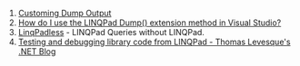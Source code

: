 1. [Customing Dump Output](https://www.linqpad.net/CustomizingDump.aspx)
2. [How do I use the LINQPad Dump() extension method in Visual Studio?](https://stackoverflow.com/questions/2699466/how-do-i-use-the-linqpad-dump-extension-method-in-visual-studio)
3. [LinqPadless](https://github.com/atifaziz/LinqPadless) - LINQPad Queries without LINQPad.
4. [Testing and debugging library code from LINQPad - Thomas Levesque&#39;s .NET Blog](https://thomaslevesque.com/2017/08/26/testing-and-debugging-library-code-from-linqpad/)


